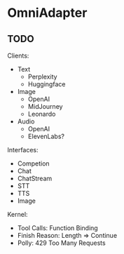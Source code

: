 # OmniAdapter

## TODO
  
Clients:
  - Text
    - Perplexity
    - Huggingface
  - Image
    - OpenAI
    - MidJourney
    - Leonardo
  - Audio
    - OpenAI
    - ElevenLabs?

Interfaces:
  - Competion
  - Chat
  - ChatStream
  - STT
  - TTS
  - Image

Kernel:
  - Tool Calls: Function Binding
  - Finish Reason: Length => Continue
  - Polly: 429 Too Many Requests